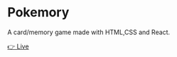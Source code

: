 # Pokemory 
A card/memory game made with HTML,CSS and React.

[👉 Live](https://rajat4984.github.io/Memory-game/)
